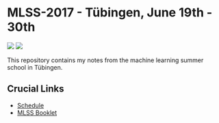 # MLSS-2017 - Tübingen, June 19th - 30th

![](http://mlss.tuebingen.mpg.de/2017/pics/Max-Planck-Gesellschaft.png)
![](http://mlss.tuebingen.mpg.de/2017/pics/MLSS17_small.png)

This repository contains my notes from the machine learning summer school in Tübingen.


## Crucial Links

+ [Schedule](http://mlss.tuebingen.mpg.de/2017/schedule/schedule.pdf)
+ [MLSS Booklet](http://mlss.tuebingen.mpg.de/2017/files/bookletMLSS2017.pdf)


